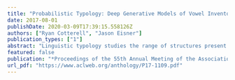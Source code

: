 ```yaml
---
title: "Probabilistic Typology: Deep Generative Models of Vowel Inventories"
date: 2017-08-01
publishDate: 2020-03-09T17:39:15.558126Z
authors: ["Ryan Cotterell", "Jason Eisner"]
publication_types: ["1"]
abstract: "Linguistic typology studies the range of structures present in human language. The main goal of the field is to discover which sets of possible phenomena are universal, and which are merely frequent. For example, all languages have vowels, while most---but not all---languages have an /u/ sound. In this paper we present the first probabilistic treatment of a basic question in phonological typology: What makes a natural vowel inventory? We introduce a series of deep stochastic point processes, and contrast them with previous computational, simulation-based approaches. We provide a comprehensive suite of experiments on over 200 distinct languages."
featured: false
publication: "*Proceedings of the 55th Annual Meeting of the Association for Computational Linguistics*"
url_pdf: "https://www.aclweb.org/anthology/P17-1109.pdf"
---
```


